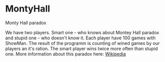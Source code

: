 # MontyHall
Monty Hall paradox

We have two players. Smart one - who knows about Montey Hall paradox and stupid one - who doesn't know it. Each player have 100 games with ShowMan. The result of the programm is counting of wined games by our players an it's ration. The smart player wins twice more often than stupid one. More information about this paradox here: <a href='https://en.wikipedia.org/wiki/Monty_Hall_problem'>Wikipedia</a>
